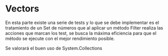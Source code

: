 ﻿# Vectors #
En esta parte existe una serie de tests y lo que se debe implementar es el tratamiento de un Set de números que al aplicar un método Filter realiza las acciones que marcan los test, se busca la máxima eficiencia para que el método se ejecute con el mejor rendimiento posible.

Se valorará el buen uso de System.Collections